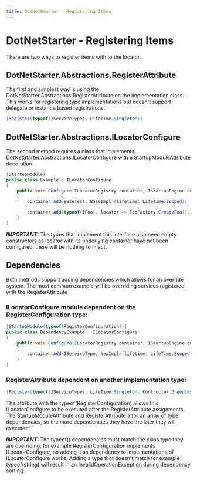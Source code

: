 ```yaml
---
title: DotNetStarter - Registering Items
---
```

# DotNetStarter - Registering Items

There are two ways to register items with to the locator.

## DotNetStarter.Abstractions.RegisterAttribute

The first and simplest way is using the DotNetStarter.Abstractions.RegisterAttribute on the implementation class.
This works for registering type implementations but doesn't support delegate or instance based registrations.

```cs
[Register(typeof(IServiceType), LifeTime.Singleton)]
```

## DotNetStarter.Abstractions.ILocatorConfigure

The second method requires a class that implements DotNetStarter.Abstractions.ILocatorConfigure with a StartupModuleAttribute decoration.

```cs
[StartupModule]
public class Example : ILocatorConfigure
{
    public void Configure(ILocatorRegistry container, IStartupEngine engine)
    {
        container.Add<BaseTest, BaseImpl>(lifetime: LifeTime.Scoped);

        container.Add(typeof(IFoo), locator => FooFactory.CreateFoo(), LifeTime.Transient);
    }
}
```

***IMPORTANT:*** The types that implement this interface also need empty constructors as locator with its underlying container have not been configured, there will be nothing to inject.

## Dependencies
Both methods support adding dependencies which allows for an override system. The most common example will be overriding services registered with the RegisterAttribute

### ILocatorConfigure module dependent on the RegisterConfiguration type:

```cs
[StartupModule(typeof(RegisterConfiguration))]
public class DependencyExample : ILocatorConfigure
{
    public void Configure(ILocatorRegistry container, IStartupEngine engine)
    {
        container.Add<IServiceType, NewImpl>(lifetime: LifeTime.Scoped);
    }
}
```

### RegisterAttribute dependent on another implementation type:

```cs
[Register(typeof(IServiceType), LifeTime.Singleton, Contructor.Greediest, typeof(ServiceTypeImplToOverride))]
```

The attribute with the typeof(RegisterConfiguration) allows this ILocatorConfigure to be executed after the RegisterAttribute assignments. 
The StartupModuleAttribute and RegisterAttribute a for an array of type dependencies, so the more dependencies they have the later they will executed! 

***IMPORTANT:*** The typeof() dependencies must match the class type they are overriding, for example RegisterConfiguration implements ILocatorConfigure,
 so adding it as dependency to implementations of ILocatorConfigure works.
Adding a type that doesn't match for example typeof(string) will result in an InvalidOperationException during dependency sorting.
